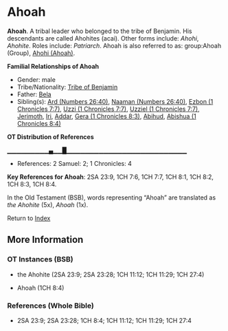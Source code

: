 # Ahoah
**Ahoah**. 
A tribal leader who belonged to the tribe of Benjamin. His descendants are called Ahohites (acai). 
Other forms include: 
*Ahohi*, *Ahohite*. 
Roles include: 
_Patriarch_. 
Ahoah is also referred to as: 
group:Ahoah (Group), [Ahohi (Ahoah)](Ahohi.md). 




**Familial Relationships of Ahoah**


* Gender: male
* Tribe/Nationality: [Tribe of Benjamin](../../../groups/md/acai/Benjamin.md)
* Father: [Bela](Bela.md)
* Sibling(s): [Ard (Numbers 26:40)](Ard.2.md), [Naaman (Numbers 26:40)](Naaman.2.md), [Ezbon (1 Chronicles 7:7)](Ezbon.2.md), [Uzzi (1 Chronicles 7:7)](Uzzi.3.md), [Uzziel (1 Chronicles 7:7)](Uzziel.3.md), [Jerimoth](Jerimoth.md), [Iri](Iri.md), [Addar](Addar.md), [Gera (1 Chronicles 8:3)](Gera.3.md), [Abihud](Abihud.md), [Abishua (1 Chronicles 8:4)](Abishua.2.md)


**OT Distribution of References**

▁▁▁▁▁▁▁▁▁▄▁▁█▁▁▁▁▁▁▁▁▁▁▁▁▁▁▁▁▁▁▁▁▁▁▁▁▁▁
* References: 2 Samuel: 2; 1 Chronicles: 4



**Key References for Ahoah**: 
2SA 23:9, 1CH 7:6, 1CH 7:7, 1CH 8:1, 1CH 8:2, 1CH 8:3, 1CH 8:4. 


In the Old Testament (BSB), words representing “Ahoah” are translated as 
*the Ahohite* (5x), *Ahoah* (1x). 




Return to [Index](00-Index.md)

## More Information

### OT Instances (BSB)

* the Ahohite (2SA 23:9; 2SA 23:28; 1CH 11:12; 1CH 11:29; 1CH 27:4)

* Ahoah (1CH 8:4)



### References (Whole Bible)

* 2SA 23:9; 2SA 23:28; 1CH 8:4; 1CH 11:12; 1CH 11:29; 1CH 27:4




